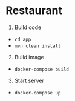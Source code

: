 # Restaurant
1. Build code
- `cd app`
- `mvn clean install`
2. Build image
- `docker-compose build`

3. Start server
- `docker-compose up`